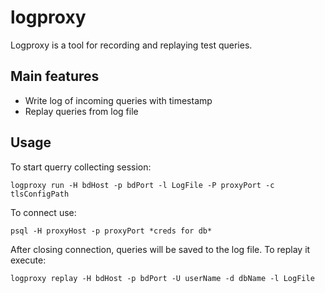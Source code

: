 # logproxy

Logproxy is a tool for recording and replaying test queries.

## Main features

- Write log of incoming queries with timestamp
- Replay queries from log file 

## Usage

To start querry collecting session:
```
logproxy run -H bdHost -p bdPort -l LogFile -P proxyPort -c tlsConfigPath
```
To connect use:
```
psql -H proxyHost -p proxyPort *creds for db*
```
After closing connection, queries will be saved to the log file. To replay it execute:
```
logproxy replay -H bdHost -p bdPort -U userName -d dbName -l LogFile
```